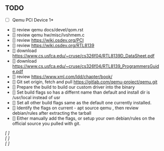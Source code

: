 ## TODO
*[ ] Qemu PCI Device 1*  
- [] review qemu docs/devel/qom.rst 
- [] review qemu hw/misc/ivshmem.c 
- [] review https://wiki.osdev.org/PCI
- [] review https://wiki.osdev.org/RTL8139
- [] download https://www.cs.usfca.edu/~cruse/cs326f04/RTL8139D_DataSheet.pdf
- [] download https://www.cs.usfca.edu/~cruse/cs326f04/RTL8139_ProgrammersGuide.pdf
- [] review https://www.xml.com/ldd/chapter/book/
- [] Git set origin, fetch and pull https://gitlab.com/qemu-project/qemu.git
- [] Prepare the build to build our custom driver into the binary
- [] Set build flags so has a differnt name than default and install dir is /usr/local instead of usr
- [] Set all other build flags same as the default one currently installed.
- [] Identify the flags on current - apt source qemu , then review debian/rules after extracting the tarball
- [] Either manually add the flags, or setup your own debian/rules on the official source you pulled with git.

*[ ]*  
*[ ]*  
*[ ]*  